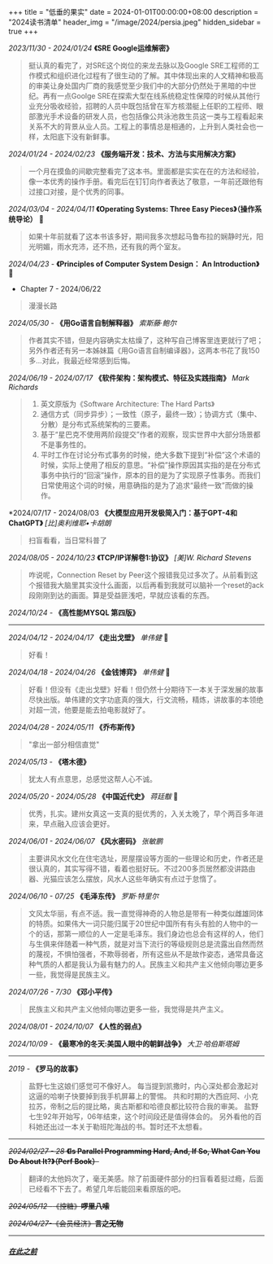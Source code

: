 +++
title = "低垂的果实"
date = 2024-01-01T00:00:00+08:00
description = "2024读书清单"
header_img = "/image/2024/persia.jpeg"
hidden_sidebar = true
+++

*2023/11/30 - 2024/01/24* **《SRE Google运维解密》**

> 挺认真的看完了，对SRE这个岗位的来龙去脉以及Google SRE工程师的工作模式和组织进化过程有了很生动的了解。其中体现出来的人文精神和极高的审美让身处国内厂商的我感觉至少我们中的大部分仍然处于黑暗的中世纪。再有一点Goolge SRE在探索大型在线系统稳定性保障的时候从其他行业充分吸收经验，招聘的人员中既包括曾在军方核潜艇上任职的工程师、眼部激光手术设备的研发人员，也包括像公共泳池救生员这一类与工程看起来关系不大的背景从业人员。工程上的事情总是相通的，上升到人类社会也一样，太阳底下没有新鲜事。

*2024/01/24 - 2024/02/23* **《服务端开发：技术、方法与实用解决方案》**

> 一个月在摸鱼的间歇完整看完了这本书。里面都是实实在在的方法和经验，像一本优秀的操作手册。看完后在钉钉向作者表达了敬意，一年前还跟他有过接口对接，是个优秀的同事。


*2024/03/04 - 2024/04/11* **《Operating Systems: Three Easy Pieces》（操作系统导论）** :1st_place_medal:
> 如果十年前就看了这本书该多好，期间我多次想起马鲁布拉的娴静时光，阳光明媚，雨水充沛，还不热，还有我的两个室友。

*2024/04/23 -* **《Principles of Computer System Design： An Introduction》** :2nd_place_medal:
- Chapter 7 - 2024/06/22
> 漫漫长路

*2024/05/30 -* **《用Go语言自制解释器》** *索斯藤·鲍尔*
> 作者其实不错，但是内容确实太枯燥了，这种写自己博客里连更就行了吧；另外作者还有另一本姊妹篇《用Go语言自制编译器》，这两本书花了我150多...对此，我最近经常感到后悔。

*2024/06/19 - 2024/07/17* **《软件架构：架构模式、特征及实践指南》** *Mark Richards*
> 1. 英文原版为《Software Architecture: The Hard Parts》
> 2. 通信方式（同步异步）；一致性（原子，最终一致）；协调方式（集中、分散）是分布式系统架构的三要素。
> 3. 基于“星巴克不使用两阶段提交”作者的观察，现实世界中大部分场景都不是事务性的。
> 4. 平时工作在讨论分布式事务的时候，绝大多数下提到“补偿”这个术语的时候，实际上使用了相反的意思。“补偿”操作原因其实指的是在分布式事务中执行的“回滚”操作，原本的目的是为了实现原子性事务。而我们日常使用这个词的时候，用意确指的是为了追求“最终一致”而做的操作。


*2024/07/17 - 2024/08/03 **《大模型应用开发极简入门：基于GPT-4和ChatGPT》** *[比]奥利维耶•卡胡朗*
> 扫盲看看，当日常科普了

*2024/08/05 - 2024/10/23* **《TCP/IP详解卷1:协议》** *[美]W. Richard Stevens*
> 咋说呢，Connection Reset by Peer这个报错我见过多次了。从前看到这个报错我大脑里其实没什么画面，以后再看到我就可以脑补一个reset的ack段刚刚到达的画面。算是受益匪浅吧，早就应该看的东西。

*2024/10/24 -* **《高性能MYSQL 第四版》**

---

*2024/04/12 - 2024/04/17*  **《走出戈壁》** *单伟健* :1st_place_medal:
> 好看！ 

*2024/04/18 - 2024/04/26* **《金钱博弈》** *单伟健* :3rd_place_medal:
> 好看！但没有《走出戈壁》好看！但仍然十分期待下一本关于深发展的故事尽快出版。单伟建的文字功底真的强大，行文流畅，精炼，讲故事的本领绝对超一流，他要是能去拍电影就好了。

*2024/04/28 - 2024/05/11* **《乔布斯传》**
> "拿出一部分相信直觉"

*2024/05/13 -* **《塔木德》**
> 犹太人有点意思，总感觉这帮人心不诚。

*2024/05/20 - 2024/05/28* **《中国近代史》**  *蒋廷黻* :1st_place_medal:
> 优秀，扎实。建州女真这一支真的挺优秀的，入关太晚了，早个两百多年进来，早点融入应该会更好。

*2024/06/01 - 2024/06/07* **《风水密码》** *张敏鹏*
> 主要讲风水文化在住宅选址，房屋摆设等方面的一些理论和历史，作者还是很认真的，其实写得不错，看着也挺好玩。不过200多页居然都没讲路由器、光猫应该怎么摆放，风水人这些年确实有点过于怠惰了。

*2024/06/10 - 07/25* **《毛泽东传》** *罗斯·特里尔*
> 文风太华丽，有点不适。我一直觉得神奇的人物总是带有一种类似雌雄同体的特质。如果伟大一词只能归属于20世纪中国所有有头有脸的人物中的一个的话，那第一顺位的人一定是毛泽东。我们身边也总会有这样的人，他们与生俱来伴随着一种气质，就是对当下流行的等级规则总是流露出自然而然的蔑视，不惧怕强者，不欺辱弱者，所有这些从不是故作姿态，通常具备这种气质的人都是我认为最有魅力的人。民族主义和共产主义他倾向哪边更多一些，我觉得是民族主义。

*2024/07/26 - 7/30* **《邓小平传》**
> 民族主义和共产主义他倾向哪边更多一些，我觉得是共产主义。

*2024/08/01 - 2024/10/07* **《人性的弱点》**

*2024/10/09 -* **《最寒冷的冬天:美国人眼中的朝鲜战争》** *大卫·哈伯斯塔姆*

---

*2019 -* **《罗马的故事》**

> 盐野七生这娘们感觉可不像好人。
> 每当提到凯撒时，内心深处都会激起对这逼的哈喇子快要掉到我手机屏幕上的警惕。
> 共和时期的大西庇阿、小克拉苏，帝制之后的提比略，奥古斯都和哈德良都比较符合我的审美。
> 盐野七生92年开始写，06年结束，这个时间段还是值得体会的。
> 另外看他的百科她还出过一本关于勒班陀海战的书。暂时还不太想看。

---

~~*2024/02/27 - 28* **《Is Parallel Programming Hard, And, If So, What Can You Do About It?》（Perf Book）**~~

> 翻译的太他妈次了，毫无美感。除了前面硬件部分的扫盲看着挺过瘾，后面已经看不下去了。希望几年后能回来看原版的吧。

~~*2024/05/12 -*《控糖》**啰里八嗦**~~

~~*2024/04/27-*《会员经济》**言之无物**~~

---

##### [在此之前](/read/_before)
